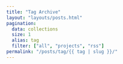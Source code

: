 ```yaml
---
title: "Tag Archive"
layout: "layouts/posts.html"
pagination:
  data: collections
  size: 1
  alias: tag
  filter: ["all", "projects", "rss"]
permalink: "/posts/tag/{{ tag | slug }}/"
---
```


